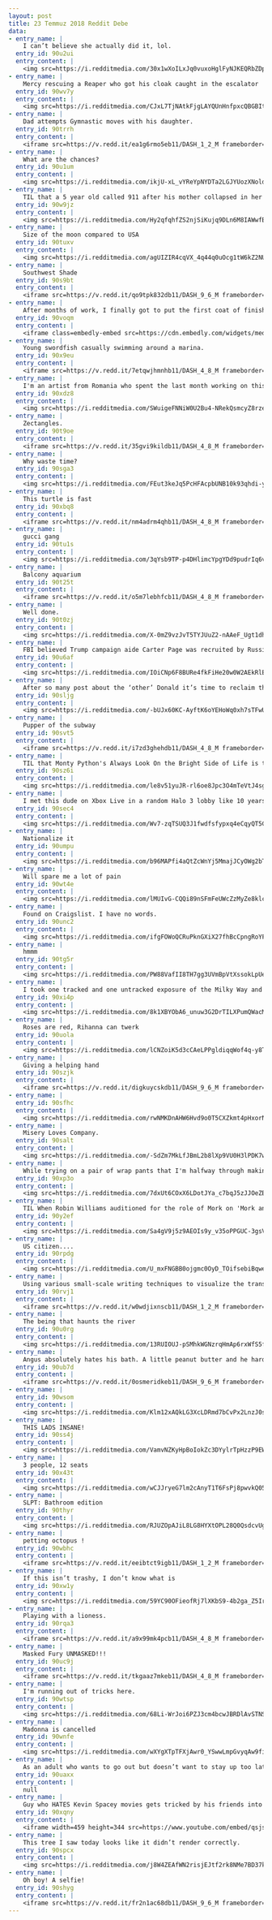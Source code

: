 ```yaml
---
layout: post
title: 23 Temmuz 2018 Reddit Debe
data:
- entry_name: |
    I can’t believe she actually did it, lol.
  entry_id: 90u2ui
  entry_content: |
    <img src=https://i.redditmedia.com/30x1wXoILxJq0vuxoHglFyNJKEQRbZDpJ4QyBgNkeRY.jpg?s=0c2719a81292f964643cb6898af4eb11 frameborder=0>
- entry_name: |
    Mercy rescuing a Reaper who got his cloak caught in the escalator
  entry_id: 90wv7y
  entry_content: |
    <img src=https://i.redditmedia.com/CJxL7TjNAtkFjgLAYQUnHnfpxcQBGBItIWv7B00ccNo.jpg?s=6dfaf81af5db0a2109fe4e8817ec8934 frameborder=0>
- entry_name: |
    Dad attempts Gymnastic moves with his daughter.
  entry_id: 90trrh
  entry_content: |
    <iframe src=https://v.redd.it/ea1g6rmo5eb11/DASH_1_2_M frameborder=0></iframe>
- entry_name: |
    What are the chances?
  entry_id: 90u1um
  entry_content: |
    <img src=https://i.redditmedia.com/ikjU-xL_vYReYpNYDTa2LGJYUozXNoldQmT8by-VZLw.jpg?s=bb5b09ed01aa44ce160890f250ee981c frameborder=0>
- entry_name: |
    TIL that a 5 year old called 911 after his mother collapsed in her bedroom. The operator hung on the kid saying he was fake calling 911 after 3 hours he called again and another operator said he should not play games and hung up him, Mother of 10 was found dead shortly after.
  entry_id: 90w9jz
  entry_content: |
    <img src=https://i.redditmedia.com/Hy2qfqhfZS2njSiKujq9DLn6M8IAWwfBRtdTDXynyQw.jpg?s=fe8ce47caabe8fc58dc0c7b9081c078f frameborder=0>
- entry_name: |
    Size of the moon compared to USA
  entry_id: 90tuxv
  entry_content: |
    <img src=https://i.redditmedia.com/agUIZIR4cqVX_4q44q0uOcg1tW6kZ2NUDg9HklVKTeU.jpg?s=47c5362e4f99b5b421cc798b83710782 frameborder=0>
- entry_name: |
    Southwest Shade
  entry_id: 90s9bt
  entry_content: |
    <iframe src=https://v.redd.it/qo9tpk832db11/DASH_9_6_M frameborder=0></iframe>
- entry_name: |
    After months of work, I finally got to put the first coat of finish on the table I'm building and drop in the glass.
  entry_id: 90voqm
  entry_content: |
    <iframe class=embedly-embed src=https://cdn.embedly.com/widgets/media.html?src=https%3A%2F%2Fgfycat.com%2Fifr%2FAgitatedGiftedAllosaurus&url=https%3A%2F%2Fgfycat.com%2Fagitatedgiftedallosaurus&image=https%3A%2F%2Fthumbs.gfycat.com%2FAgitatedGiftedAllosaurus-size_restricted.gif&key=2aa3c4d5f3de4f5b9120b660ad850dc9&type=text%2Fhtml&schema=gfycat width=600 height=338 scrolling=no frameborder=0 allow=autoplay; fullscreen allowfullscreen=true></iframe>
- entry_name: |
    Young swordfish casually swimming around a marina.
  entry_id: 90x9eu
  entry_content: |
    <iframe src=https://v.redd.it/7etqwjhmnhb11/DASH_4_8_M frameborder=0></iframe>
- entry_name: |
    I'm an artist from Romania who spent the last month working on this pencil drawing titled Innocence. I'm new to reddit and wanted to share it with everyone here.
  entry_id: 90xdz8
  entry_content: |
    <img src=https://i.redditmedia.com/SWuigeFNNiW0U2Bu4-NRekQsmcyZ8rzefPOhNxao71M.jpg?s=26567e666ba98d87d47487de3a228bca frameborder=0>
- entry_name: |
    Zectangles.
  entry_id: 90t9oe
  entry_content: |
    <iframe src=https://v.redd.it/35gvi9kildb11/DASH_4_8_M frameborder=0></iframe>
- entry_name: |
    Why waste time?
  entry_id: 90sga3
  entry_content: |
    <img src=https://i.redditmedia.com/FEut3keJq5PcHFAcpbUNB10k93qhdi-yGqgDWqTExIk.jpg?s=b4acfa8bfff01745b792b2515188bcfe frameborder=0>
- entry_name: |
    This turtle is fast
  entry_id: 90xbq8
  entry_content: |
    <iframe src=https://v.redd.it/nm4adrm4qhb11/DASH_4_8_M frameborder=0></iframe>
- entry_name: |
    gucci gang
  entry_id: 90tu1s
  entry_content: |
    <img src=https://i.redditmedia.com/3qYsb9TP-p4DHlimcYpgYDd9pudrIq6vi3matSDQ1oo.jpg?s=8324b4ddd5c7d4d9378a17afca3dc779 frameborder=0>
- entry_name: |
    Balcony aquarium
  entry_id: 90t25t
  entry_content: |
    <iframe src=https://v.redd.it/o5m7lebhfcb11/DASH_4_8_M frameborder=0></iframe>
- entry_name: |
    Well done.
  entry_id: 90t0zj
  entry_content: |
    <img src=https://i.redditmedia.com/X-0mZ9vzJvT5TYJUuZ2-nAAeF_Ugt1dhd6wXJ0nM8qA.jpg?s=0a4438a5696882c12cecd14af1e95fb2 frameborder=0>
- entry_name: |
    FBI believed Trump campaign aide Carter Page was recruited by Russians
  entry_id: 90u6af
  entry_content: |
    <img src=https://i.redditmedia.com/IOiCNp6F8BURe4fkFiHe20w0W2AEkRlEv6H5iS_1ZWo.jpg?s=dbb7ccf2f5fc9e6097097e1083bbd440 frameborder=0>
- entry_name: |
    After so many post about the ‘other’ Donald it’s time to reclaim the sub - upvote this smooth motherfucker to the top
  entry_id: 90sljg
  entry_content: |
    <img src=https://i.redditmedia.com/-bUJx60KC-AyftK6oYEHoWq0xh7sTFwUnGJgluPxmTI.jpg?s=d40427c6424e9861d6f9857104b8c6fc frameborder=0>
- entry_name: |
    Pupper of the subway
  entry_id: 90svt5
  entry_content: |
    <iframe src=https://v.redd.it/i7zd3ghehdb11/DASH_4_8_M frameborder=0></iframe>
- entry_name: |
    TIL that Monty Python's Always Look On the Bright Side of Life is the top requested funeral song in the U.K.
  entry_id: 90sz6i
  entry_content: |
    <img src=https://i.redditmedia.com/le8v51yuJR-rl6oe8Jpc3O4mTeVtJ4sgJQmlZxG78_Y.jpg?s=068287f1ff385b827c24a4d5d60f9470 frameborder=0>
- entry_name: |
    I met this dude on Xbox Live in a random Halo 3 lobby like 10 years ago. He became my best friend on a personal level and we finally got to meet up in person today for the first time. First time ever meeting in the flesh and it was like we were childhood best friends right there. Xbox is amazing. :D
  entry_id: 90sec4
  entry_content: |
    <img src=https://i.redditmedia.com/Wv7-zqTSUQ3J1fwdfsfypxq4eCqyQT5C02qZ0R0-TJg.jpg?s=9ec6573edb6789bd37f7265c19976b9a frameborder=0>
- entry_name: |
    Nationalize it
  entry_id: 90umpu
  entry_content: |
    <img src=https://i.redditmedia.com/b96MAPfi4aQtZcWnYj5MmajJCyOWg2bTTbf0C4DXGlA.jpg?s=931da2b9123c96a15ef9f60be44b40d8 frameborder=0>
- entry_name: |
    Will spare me a lot of pain
  entry_id: 90wt4e
  entry_content: |
    <img src=https://i.redditmedia.com/lMUIvG-CQQi89nSFmFeUWcZzMyZe8klc69ACwMsTsqc.jpg?s=79c966e70ea6b4789f6f41da46d8b356 frameborder=0>
- entry_name: |
    Found on Craigslist. I have no words.
  entry_id: 90unc2
  entry_content: |
    <img src=https://i.redditmedia.com/ifgFOWoQCRuPknGXiX27fhBcCpngRoYF-oqlI7n8XL0.jpg?s=5862c8d45d43417c44fd6be4ab87062d frameborder=0>
- entry_name: |
    hmmm
  entry_id: 90tg5r
  entry_content: |
    <img src=https://i.redditmedia.com/PW88VafII8TH7gg3UVmBpVtXssokLpUeiWBKUazvBaU.jpg?s=b8ace72dccc5e5d7cb2c77d69dab32f0 frameborder=0>
- entry_name: |
    I took one tracked and one untracked exposure of the Milky Way and combined them to bring out an extreme amount of detail - Rocky Mountain National Park, CO
  entry_id: 90xi4p
  entry_content: |
    <img src=https://i.redditmedia.com/8k1XBYObA6_unuw3G2DrTILXPumQWacMPB3V9YoRsvU.jpg?s=9573654bbaf5001ecc298dcea08c178d frameborder=0>
- entry_name: |
    Roses are red, Rihanna can twerk
  entry_id: 90uola
  entry_content: |
    <img src=https://i.redditmedia.com/lCNZoiK5d3cCAeLPPgldiqqWof4q-y8TapHi1_lp68E.png?s=1855c0d5a9cd6995ab073c481d0e5d04 frameborder=0>
- entry_name: |
    Giving a helping hand
  entry_id: 90szjk
  entry_content: |
    <iframe src=https://v.redd.it/digkuycskdb11/DASH_9_6_M frameborder=0></iframe>
- entry_name: |
  entry_id: 90sfhc
  entry_content: |
    <img src=https://i.redditmedia.com/rwNMKDnAHW6Hvd9o0T5CXZkmt4pHxorNdnopNAeCcys.jpg?s=a6f1ebaedcabc3602aaa56e2b3651699 frameborder=0>
- entry_name: |
    Misery Loves Company.
  entry_id: 90salt
  entry_content: |
    <img src=https://i.redditmedia.com/-SdZm7MkLfJBmL2b8lXp9VU0H3lPDK7wqqLmuFzCpqQ.jpg?s=3000306425424fe256b692bb076d6164 frameborder=0>
- entry_name: |
    While trying on a pair of wrap pants that I'm halfway through making, I noticed...a flower...on my vagina. Pattern placement problems are real.
  entry_id: 90xp3o
  entry_content: |
    <img src=https://i.redditmedia.com/7dxUt6COxX6LDotJYa_c7bqJ5zJJOeZBqD3tAGYuFg0.jpg?s=4059e348e2f7e209c68ae23ee5a8d486 frameborder=0>
- entry_name: |
    TIL When Robin Williams auditioned for the role of Mork on 'Mork and Mindy', he was asked to take a seat. Williams responded by sitting on his head, upside down in the chair. He was hired on the spot because, 'He was the only alien to audition' for the part.
  entry_id: 90y2ef
  entry_content: |
    <img src=https://i.redditmedia.com/Sa4gV9j5z9AEOIs9y_v35oPPGUC-3gsVVUpVKsBflXE.jpg?s=cfbd4533142d2db59c8e48b0677bcf61 frameborder=0>
- entry_name: |
    US citizen....
  entry_id: 90rpdg
  entry_content: |
    <img src=https://i.redditmedia.com/U_mxFNGBB0ojgmc0OyD_TOifsebiBqweTEvrIah01zg.jpg?s=83076b4f092087496ceaa4de4a57567c frameborder=0>
- entry_name: |
    Using various small-scale writing techniques to visualize the transition from the nano scale to the visible world using a penny
  entry_id: 90rvj1
  entry_content: |
    <iframe src=https://v.redd.it/w0wdjixnscb11/DASH_1_2_M frameborder=0></iframe>
- entry_name: |
    The being that haunts the river
  entry_id: 90u0rg
  entry_content: |
    <img src=https://i.redditmedia.com/13RUIOUJ-pSMhkWGNzrqHmAp6rxWfS5fHKrcvHhv8A8.jpg?s=13a579f43b05e15552e602dac1361933 frameborder=0>
- entry_name: |
    Angus absolutely hates his bath. A little peanut butter and he hardly notices. In fact, he has no idea there’s a bath involved.
  entry_id: 90ub7d
  entry_content: |
    <iframe src=https://v.redd.it/0osmeridkeb11/DASH_9_6_M frameborder=0></iframe>
- entry_name: |
  entry_id: 90wsom
  entry_content: |
    <img src=https://i.redditmedia.com/Klm12xAQkLG3XcLDRmd7bCvPx2LnzJ0sxeUGp8nuwhQ.jpg?s=1be679c0be896a4ff6cedbaf5bee3fc7 frameborder=0>
- entry_name: |
    THIS LADS INSANE!
  entry_id: 90ss4j
  entry_content: |
    <img src=https://i.redditmedia.com/VamvNZKyHpBoIokZc3DYylrTpHzzP9EWnba8kZ70K6o.jpg?s=ccc58191546133b538179b430036ee92 frameborder=0>
- entry_name: |
    3 people, 12 seats
  entry_id: 90x43t
  entry_content: |
    <img src=https://i.redditmedia.com/wCJJryeG7lm2cAnyT1T6FsPj8pwvkQ05oq-1YPhJ2lg.jpg?s=1aa6b8e285e63ca5b223197f7ac5a418 frameborder=0>
- entry_name: |
    SLPT: Bathroom edition
  entry_id: 90thyr
  entry_content: |
    <img src=https://i.redditmedia.com/RJUZOpAJiL8LG8HYXtOPL28Q0QsdcvUgdomtcXszDYg.jpg?s=407d095de025554d166fb06157c514ad frameborder=0>
- entry_name: |
    petting octopus !
  entry_id: 90wbhc
  entry_content: |
    <iframe src=https://v.redd.it/eeibtct9igb11/DASH_1_2_M frameborder=0></iframe>
- entry_name: |
    If this isn’t trashy, I don’t know what is
  entry_id: 90xw1y
  entry_content: |
    <img src=https://i.redditmedia.com/59YC90OFieofRj7lXKbS9-4b2ga_Z5IrROoYUCedmpE.jpg?s=650bb02985888c1f28780dbb23dff9d4 frameborder=0>
- entry_name: |
    Playing with a lioness.
  entry_id: 90rqa3
  entry_content: |
    <iframe src=https://v.redd.it/a9x99mk4pcb11/DASH_4_8_M frameborder=0></iframe>
- entry_name: |
    Masked Fury UNMASKED!!!
  entry_id: 90uc9j
  entry_content: |
    <iframe src=https://v.redd.it/tkgaaz7mkeb11/DASH_4_8_M frameborder=0></iframe>
- entry_name: |
    I'm running out of tricks here.
  entry_id: 90wtsp
  entry_content: |
    <img src=https://i.redditmedia.com/68Li-WrJoi6PZJ3cm4bcwJBRDlAvSTNS7Hp-v2-rqkk.png?s=ea2e777e2f0c9d0f010c313e55f82725 frameborder=0>
- entry_name: |
    Madonna is cancelled
  entry_id: 90wnfe
  entry_content: |
    <img src=https://i.redditmedia.com/wXYgXTpTFXjAwr0_YSwwLmpGvyqAw9fiLpR49CFJFAA.jpg?s=15366bd21009e5615d8742b7465d6cc4 frameborder=0>
- entry_name: |
    As an adult who wants to go out but doesn’t want to stay up too late, what would you think of a club where everything happens 4 hours earlier than most clubs?
  entry_id: 90uaxx
  entry_content: |
    null
- entry_name: |
    Guy who HATES Kevin Spacey movies gets tricked by his friends into watching Se7en, where Spacey's character doesn't appear until 90 min in...
  entry_id: 90xqny
  entry_content: |
    <iframe width=459 height=344 src=https://www.youtube.com/embed/qsjshesbORc?feature=oembed&enablejsapi=1 frameborder=0 allow=autoplay; encrypted-media allowfullscreen></iframe>
- entry_name: |
    This tree I saw today looks like it didn’t render correctly.
  entry_id: 90spcx
  entry_content: |
    <img src=https://i.redditmedia.com/j8W4ZEAfWN2risjEJtf2rk8NMe7BD37kafRz9XtnyCg.jpg?s=bc41bbc2802b64dc6e2e0ec32220859e frameborder=0>
- entry_name: |
    Oh boy! A selfie!
  entry_id: 90shyg
  entry_content: |
    <iframe src=https://v.redd.it/fr2n1ac68db11/DASH_9_6_M frameborder=0></iframe>
---
```

